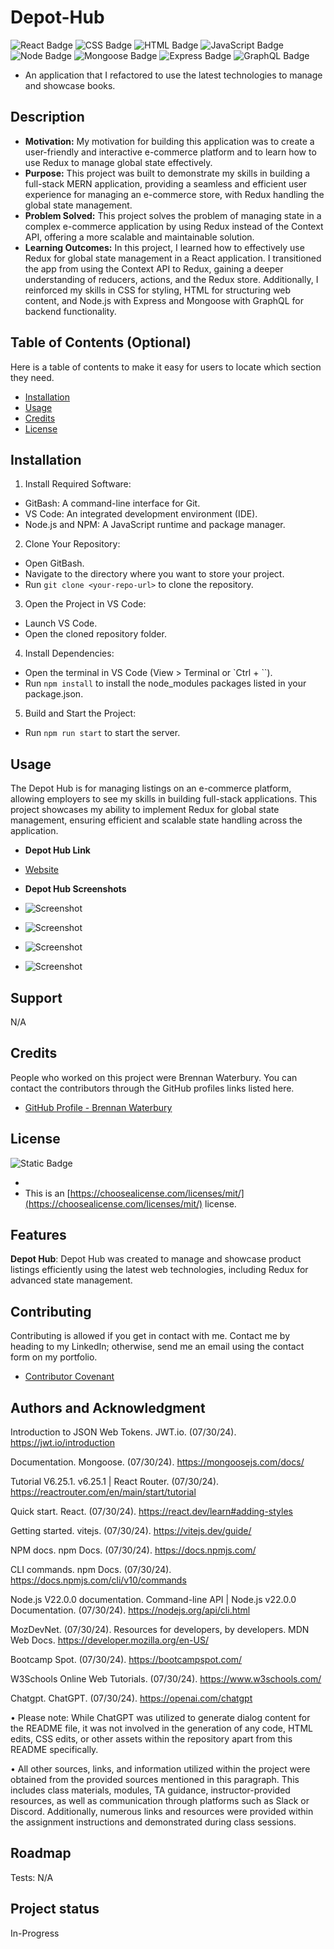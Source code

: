 # Depot-Hub

![React Badge](<https://img.shields.io/badge/React-(20%25)-blue>)
![CSS Badge](<https://img.shields.io/badge/CSS-(20%25)-darkblue>)
![HTML Badge](<https://img.shields.io/badge/HTML-(20%25)-red>)
![JavaScript Badge](<https://img.shields.io/badge/JavaScript-(20%25)-yellow>)
![Node Badge](<https://img.shields.io/badge/Node.js-(5%25)-green>)
![Mongoose Badge](<https://img.shields.io/badge/Mongoose-(5%25)-Blue>)
![Express Badge](<https://img.shields.io/badge/Express-(5%25)-black>)
![GraphQL Badge](<https://img.shields.io/badge/GraphQL-(5%25)-purple>)

- An application that I refactored to use the latest technologies to manage and showcase books.

## Description

- <strong>Motivation:</strong> My motivation for building this application was to create a user-friendly and interactive e-commerce platform and to learn how to use Redux to manage global state effectively.
- <strong>Purpose:</strong> This project was built to demonstrate my skills in building a full-stack MERN application, providing a seamless and efficient user experience for managing an e-commerce store, with Redux handling the global state management.
- <strong>Problem Solved:</strong> This project solves the problem of managing state in a complex e-commerce application by using Redux instead of the Context API, offering a more scalable and maintainable solution.
- <strong>Learning Outcomes:</strong> In this project, I learned how to effectively use Redux for global state management in a React application. I transitioned the app from using the Context API to Redux, gaining a deeper understanding of reducers, actions, and the Redux store. Additionally, I reinforced my skills in CSS for styling, HTML for structuring web content, and Node.js with Express and Mongoose with GraphQL for backend functionality.

## Table of Contents (Optional)

Here is a table of contents to make it easy for users to locate which section they need.

- [Installation](#installation)
- [Usage](#usage)
- [Credits](#credits)
- [License](#license)

## Installation

1. Install Required Software:

- GitBash: A command-line interface for Git.
- VS Code: An integrated development environment (IDE).
- Node.js and NPM: A JavaScript runtime and package manager.

2. Clone Your Repository:

- Open GitBash.
- Navigate to the directory where you want to store your project.
- Run `git clone <your-repo-url>` to clone the repository.

3. Open the Project in VS Code:

- Launch VS Code.
- Open the cloned repository folder.

4. Install Dependencies:

- Open the terminal in VS Code (View > Terminal or `Ctrl + ``).
- Run `npm install` to install the node_modules packages listed in your package.json.

5. Build and Start the Project:

- Run `npm run start` to start the server.

## Usage

The Depot Hub is for managing listings on an e-commerce platform, allowing employers to see my skills in building full-stack applications. This project showcases my ability to implement Redux for global state management, ensuring efficient and scalable state handling across the application.

- <strong>Depot Hub Link</strong>

- [Website]()

- <strong>Depot Hub Screenshots</strong>

- ![Screenshot]()
- ![Screenshot]()
- ![Screenshot]()
- ![Screenshot]()

## Support

N/A

## Credits

People who worked on this project were Brennan Waterbury. You can contact the contributors through the GitHub profiles links listed here.

- <a href="https://github.com/bwater47" alt="GitHub Link">GitHub Profile - Brennan Waterbury</a>

## License

![Static Badge](https://img.shields.io/badge/MIT-License-Blue)

-
- This is an [https://choosealicense.com/licenses/mit/](https://choosealicense.com/licenses/mit/) license.

## Features

<strong>Depot Hub</strong>: Depot Hub was created to manage and showcase product listings efficiently using the latest web technologies, including Redux for advanced state management.

## Contributing

Contributing is allowed if you get in contact with me. Contact me by heading to my LinkedIn; otherwise, send me an email using the contact form on my portfolio.

- [Contributor Covenant](https://www.contributor-covenant.org/)

## Authors and Acknowledgment

Introduction to JSON Web Tokens. JWT.io. (07/30/24). https://jwt.io/introduction

Documentation. Mongoose. (07/30/24). https://mongoosejs.com/docs/

Tutorial V6.25.1. v6.25.1 | React Router. (07/30/24). https://reactrouter.com/en/main/start/tutorial

Quick start. React. (07/30/24). https://react.dev/learn#adding-styles

Getting started. vitejs. (07/30/24). https://vitejs.dev/guide/

NPM docs. npm Docs. (07/30/24). https://docs.npmjs.com/

CLI commands. npm Docs. (07/30/24). https://docs.npmjs.com/cli/v10/commands

Node.js V22.0.0 documentation. Command-line API | Node.js v22.0.0 Documentation. (07/30/24). https://nodejs.org/api/cli.html

MozDevNet. (07/30/24). Resources for developers, by developers. MDN Web Docs. https://developer.mozilla.org/en-US/

Bootcamp Spot. (07/30/24). https://bootcampspot.com/

W3Schools Online Web Tutorials. (07/30/24). https://www.w3schools.com/

Chatgpt. ChatGPT. (07/30/24). https://openai.com/chatgpt

• Please note: While ChatGPT was utilized to generate dialog content for the README file, it was not involved in the generation of any code, HTML edits, CSS edits, or other assets within the repository apart from this README specifically.

• All other sources, links, and information utilized within the project were obtained from the provided sources mentioned in this paragraph. This includes class materials, modules, TA guidance, instructor-provided resources, as well as communication through platforms such as Slack or Discord. Additionally, numerous links and resources were provided within the assignment instructions and demonstrated during class sessions.

## Roadmap

Tests: N/A

## Project status

In-Progress
